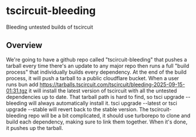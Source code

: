 # tscircuit-bleeding

Bleeding untested builds of tscircuit

## Overview

We're going to have a github repo called "tscircuit-bleeding" that pushes a tarball every time there's an update to any major repo then runs a full "build process" that individually builds every dependency. At the end of the build process, it will push a tarball to a public cloudflare bucket. When a user runs bun add https://tarballs.tscircuit.com/tscircuit/bleeding-2025-09-15-01:31.tgz it will install the latest version of tscircuit with all the untested dependencies up to date.
That tarball path is hard to find, so tsci upgrade --bleeding will always automatically install it. tsci upgrade --latest or tsci upgrade --stable will revert back to the stable version.
The tscircuit-bleeding repo will be a bit complicated, it should use turborepo to clone and build each dependency, making sure to link them together. When it's done, it pushes up the tarball.
